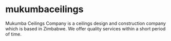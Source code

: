 # mukumbaceilings
Mukumba Ceilings Company is a ceilings design and construction company which is based in Zimbabwe. We offer quality services within a short period of time. 

